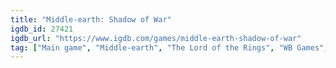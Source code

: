 ```yaml
---
title: "Middle-earth: Shadow of War"
igdb_id: 27421
igdb_url: "https://www.igdb.com/games/middle-earth-shadow-of-war"
tag: ["Main game", "Middle-earth", "The Lord of the Rings", "WB Games", "Monolith Productions", "Role-playing (RPG)", "Adventure", "Single player", "Third person", "Action", "Fantasy", "Open world"]
---
```

